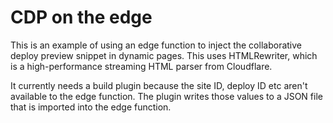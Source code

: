 # CDP on the edge

This is an example of using an edge function to inject the collaborative deploy preview snippet in dynamic pages. This uses HTMLRewriter, which is a high-performance streaming HTML parser from Cloudflare.

It currently needs a build plugin because the site ID, deploy ID etc aren't available to the edge function. The plugin writes those values to a JSON file that is imported into the edge function.
